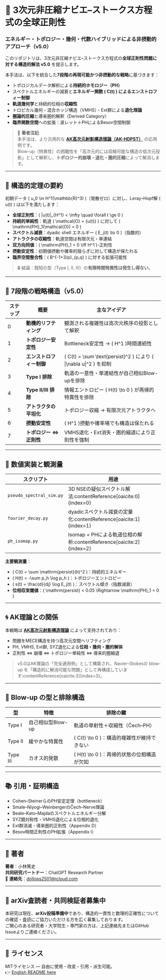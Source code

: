 # 🌊 3次元非圧縮ナビエ–ストークス方程式の全球正則性  
### エネルギー・トポロジー・幾何・代数ハイブリッドによる非摂動的アプローチ（v5.0）

このリポジトリは、3次元非圧縮ナビエ–ストークス方程式の**全球正則性問題に対する構造的解法 v5.0** を提示します。

本手法は、以下を統合した**7段階の再現可能かつ非摂動的な戦略**に基づきます：
- トポロジカルデータ解析による**持続的ホモロジー（PH）**
- スペクトルエネルギーの減衰と**エネルギー関数 \( C(t) \) によるエンストロフィー制御**
- **軌道幾何学**と持続的位相の**収縮性**
- トロピカル幾何・混合ホッジ構造（VMHS）・Ext群による**退化理論**
- **圏論的圧縮**と導来圏的解釈（Derived Category）
- **臨界関数空間**への拡張：波レット＋PHによるBesov空間制御

> 🧠 **著者注記**  
> 本手法は、より汎用的な [**AK高次元射影構造理論（AK-HDPST）**](https://github.com/Kobayashi2501/AK-High-Dimensional-Projection-Structural-Theory) の応用例です。  
> Blow-up（特異性）の困難性を「高次元的には収縮可能な構造の低次元投影」として解釈し、**トポロジー的崩壊・退化・圏的圧縮**によって解消します。

---

## 🔑 構造的定理の要約

初期データ \( u_0 \in H^1(\mathbb{R}^3) \)（発散ゼロ）に対し、Leray–Hopf解 \( u(t) \) は以下を満たします：

- **全球正則性**：\( \|u(t)\|_{H^1} < \infty \quad \forall t \ge 0 \)
- **持続的単純性**：軌道 \( \mathcal{O} = \{u(t)\} \) に対して \( \mathrm{PH}_1(\mathcal{O}) = 0 \)
- **スペクトル減衰**：dyadic shell エネルギー \( E_j(t) \to 0 \)（指数的）
- **アトラクタの収縮性**：軌道空間は有限次元・単連結
- **双方向同値**：\( \mathrm{PH}_1 = 0 \iff H^1 \)-正則性
- **摂動安定性**：初期値摂動や確率的揺らぎに対して構造が保たれる
- **臨界空間整合性**：\( B^{-1+3/p}_{p,q} \) に対する拡張可能性

> 🔒 結論：既知の型（Type I, II, III）の**有限時間特異性は発生し得ない**。

---

## 🧭 7段階の戦略構造（v5.0）

| ステップ | 概要 | 主なアイデア |
|----------|------|--------------|
| 0 | **動機的リフティング** | 観測される複雑性は高次元秩序の投影として解釈 |
| 1 | **トポロジー安定性** | Bottleneck安定性 → \( H^1 \)時間連続性 |
| 2 | **エンストロフィー制御** | \( C(t) = \sum \text{persist}^2 \) により \( \|\nabla u\|^2 \) を抑制 |
| 3 | **Type I 排除** | 軌道の一意性・単連結性が自己相似Blow-upを排除 |
| 4 | **Type II/III 排除** | 情報エントロピー \( H(t) \to 0 \) が再帰的特異性を排除 |
| 5 | **アトラクタの平坦化** | トポロジー収縮 → 有限次元アトラクタへ |
| 6 | **摂動安定性** | \( H^1 \)摂動や確率場でも構造は保たれる |
| 7 | **トポロジー ⇔ 正則性** | VMHS退化・Ext消失・圏的縮退により正則性を強制 |

---

## 🔬 数値実装と観測量

| スクリプト | 用途 |
|------------|------|
| `pseudo_spectral_sim.py` | 3D NSEの疑似スペクトル解法:contentReference[oaicite:0]{index=0} |
| `fourier_decay.py` | dyadicスペクトル減衰の定量化:contentReference[oaicite:1]{index=1} |
| `ph_isomap.py` | Isomap + PHによる軌道位相の解析:contentReference[oaicite:2]{index=2} |

**主要観測量**：
- \( C(t) = \sum \mathrm{persist}(h)^2 \)：持続的エネルギー
- \( H(t) = -\sum p_h \log p_h \)：トポロジーエントロピー
- \( s(t) = \frac{d}{dj} \log E_j(t) \)：スペクトル傾き（指数減衰）
- **位相収束閾値**：\( \mathrm{persist} < 0.05 \Rightarrow \mathrm{PH}_1 = 0 \)

---

## 🌀 AK理論との関係

本戦略は [**AK高次元射影構造理論**](https://github.com/Kobayashi2501/AK-High-Dimensional-Projection-Structural-Theory) によって支持されており：

- 問題をMECE構造を持つ高次元空間へリフティング
- PH, VMHS, Ext群, SYZ退化による**位相・幾何・圏的解体**
- 正則性 ⇔ 崩壊 ⇔ トポロジー単純性 ⇔ 導来的圏縮退

> v5.0はAK理論の「完全適用例」として構築され、Navier–Stokesの blow-up を「構造的に解消可能な問題」として再構成しています:contentReference[oaicite:3]{index=3}。

---

## 🚫 Blow-up の型と排除構造

| 型 | 特徴 | 排除の鍵 |
|----|------|----------|
| Type I | 自己相似型Blow-up | 軌道の単射性＋収縮性（Čech–PH） |
| Type II | 緩やかな特異性 | \( C(t) \to 0 \)：構造的複雑性が維持できない |
| Type III | カオス的発散 | \( H(t) \to 0 \)：再帰的状態の位相構造が欠如 |

---

## 📚 引用・証明構造

- Cohen–SteinerらのPH安定定理（bottleneck）
- Smale–Niyogi–WeinbergerのČech–Nerve理論
- Beale–Kato–Majdaのスペクトルエネルギー分解
- SYZ鏡対称性・VMHS退化による位相的退化
- Ext群消滅・導来圏的正則性（Appendix D）
- Besov時間正則性のPH拡張（Appendix I）

---

## 👤 著者

**著者**：小林篤史  
**共同研究パートナー**：ChatGPT Research Partner  
📧 **連絡先**：dollops2501@icloud.com

---

## 📢 arXiv査読者・共同検証者募集中

本研究は現在、**arXiv投稿準備中**であり、構造的一貫性と数理的正確性についての確認・査読にご協力いただける方を広く募集しております。  
ご関心のある研究者・大学院生・専門家の方は、上記連絡先またはGitHub Issueよりご連絡ください。

---

## 📜 ライセンス

MITライセンス — 自由に使用・改変・引用・派生可能。  
👉 [English README here](README.md)
